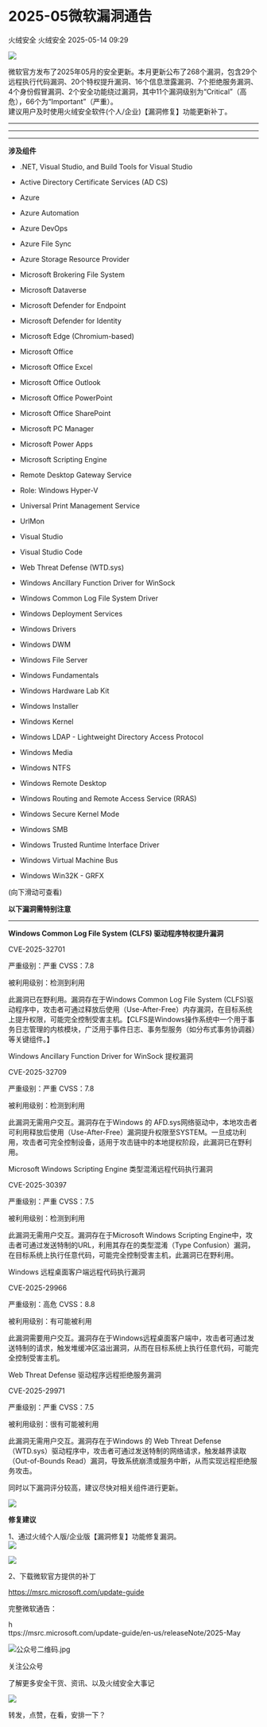 #  2025-05微软漏洞通告   
火绒安全  火绒安全   2025-05-14 09:29  
  
![](https://mmbiz.qpic.cn/sz_mmbiz_gif/0icdicRft8tz4TwribzNDjQvqsWEWszn7jyHd8ZE3L5iboJOQdYnJ2a3FSm6gZjCTOBXHbiaj743fRoviaVbdUU1ibbzw/640?wx_fmt=gif&wxfrom=5&wx_lazy=1&wx_co=1 "")  
  
  
微软官方发布了2025年05月的安全更新。本月更新公布了268个漏洞，包含29个远程执行代码漏洞、20个特权提升漏洞、16个信息泄露漏洞、7个拒绝服务漏洞、4个身份假冒漏洞、2个安全功能绕过漏洞，其中11个漏洞级别为“Critical”（高危），66个为“Important”（严重）。  
建议用户及时使用火绒安全软件(个人/企业)【漏洞修复】功能更新补丁。  
  
********  
****  
****  
  
**涉及组件**  
  
  
  
  
- .NET, Visual Studio, and Build Tools for Visual Studio  
  
- Active Directory Certificate Services (AD CS)  
  
- Azure  
  
- Azure Automation  
  
- Azure DevOps  
  
- Azure File Sync  
  
- Azure Storage Resource Provider  
  
- Microsoft Brokering File System  
  
- Microsoft Dataverse  
  
- Microsoft Defender for Endpoint  
  
- Microsoft Defender for Identity  
  
- Microsoft Edge (Chromium-based)  
  
- Microsoft Office  
  
- Microsoft Office Excel  
  
- Microsoft Office Outlook  
  
- Microsoft Office PowerPoint  
  
- Microsoft Office SharePoint  
  
- Microsoft PC Manager  
  
- Microsoft Power Apps  
  
- Microsoft Scripting Engine  
  
- Remote Desktop Gateway Service  
  
- Role: Windows Hyper-V  
  
- Universal Print Management Service  
  
- UrlMon  
  
- Visual Studio  
  
- Visual Studio Code  
  
- Web Threat Defense (WTD.sys)  
  
- Windows Ancillary Function Driver for WinSock  
  
- Windows Common Log File System Driver  
  
- Windows Deployment Services  
  
- Windows Drivers  
  
- Windows DWM  
  
- Windows File Server  
  
- Windows Fundamentals  
  
- Windows Hardware Lab Kit  
  
- Windows Installer  
  
- Windows Kernel  
  
- Windows LDAP - Lightweight Directory Access Protocol  
  
- Windows Media  
  
- Windows NTFS  
  
- Windows Remote Desktop  
  
- Windows Routing and Remote Access Service (RRAS)  
  
- Windows Secure Kernel Mode  
  
- Windows SMB  
  
- Windows Trusted Runtime Interface Driver  
  
- Windows Virtual Machine Bus  
  
- Windows Win32K - GRFX  
  
  
  
  
(向下滑动可查看)  
  
  
  
**以下漏洞需特别注意**  
  
  
  
  
****  
**Windows Common Log File System (CLFS) 驱动程序特权提升漏洞**  
  
CVE-2025-32701  
  
严重级别：严重 CVSS：7.8  
  
被利用级别：检测到利用  
  
  
此漏洞已在野利用。漏洞存在于Windows Common Log File System (CLFS)驱动程序中，攻击者可通过释放后使用（Use-After-Free）内存漏洞，在目标系统上提升权限，可能完全控制受害主机。【CLFS是Windows操作系统中一个用于事务日志管理的内核模块，广泛用于事件日志、事务型服务（如分布式事务协调器）等关键组件。】  
  
  
  
Windows Ancillary Function Driver for WinSock 提权漏洞  
  
CVE-2025-32709  
  
严重级别：严重 CVSS：7.8  
  
被利用级别：检测到利用  
  
  
此漏洞无需用户交互。漏洞存在于Windows 的 AFD.sys网络驱动中，本地攻击者可利用释放后使用（Use-After-Free）漏洞提升权限至SYSTEM。一旦成功利用，攻击者可完全控制设备，适用于攻击链中的本地提权阶段，此漏洞已在野利用。  
  
  
  
Microsoft Windows Scripting Engine 类型混淆远程代码执行漏洞  
  
CVE-2025-30397  
  
严重级别：严重 CVSS：7.5  
  
被利用级别：检测到利用  
  
  
此漏洞无需用户交互。漏洞存在于Microsoft Windows Scripting Engine中，攻击者可通过发送特制的URL，利用其存在的类型混淆（Type Confusion）漏洞，在目标系统上执行任意代码，可能完全控制受害主机，此漏洞已在野利用。  
  
  
  
Windows 远程桌面客户端远程代码执行漏洞  
  
CVE-2025-29966  
  
严重级别：高危 CVSS：8.8  
  
被利用级别：有可能被利用  
  
  
此漏洞需要用户交互。漏洞存在于Windows远程桌面客户端中，攻击者可通过发送特制的请求，触发堆缓冲区溢出漏洞，从而在目标系统上执行任意代码，可能完全控制受害主机。  
  
  
  
Web Threat Defense 驱动程序远程拒绝服务漏洞  
  
CVE-2025-29971  
  
严重级别：严重 CVSS：7.5  
  
被利用级别：很有可能被利用  
  
  
此漏洞无需用户交互。漏洞存在于Windows 的 Web Threat Defense（WTD.sys）驱动程序中，攻击者可通过发送特制的网络请求，触发越界读取（Out-of-Bounds Read）漏洞，导致系统崩溃或服务中断，从而实现远程拒绝服务攻击。  
  
  
同时以下漏洞评分较高，建议尽快对相关组件进行更新。  
  
![](https://mmbiz.qpic.cn/sz_mmbiz_png/0icdicRft8tz6TJGxI6sJBiaga99UIt23ibwjlsJso6L5eX7BicWbOFTzx2CfML4th9fgoShvP0xOib2iaVtVhQvofOEA/640?wx_fmt=png&from=appmsg "")  
  
  
  
**修复建议**  
  
  
  
  
1、通过火绒个人版/企业版【漏洞修复】功能修复漏洞。  
![](https://mmbiz.qpic.cn/sz_mmbiz_gif/0icdicRft8tz6JM0bptCnP8Sz8m18FwTnjxUJY6JTobUFiaCTgVZUm6zWLqATm8sWX3XFjh7vcmFh0k0M6RQpHNXw/640?wx_fmt=png "")  
  
  
![](https://mmbiz.qpic.cn/sz_mmbiz_png/0icdicRft8tz6TJGxI6sJBiaga99UIt23ibwbH6NY8z7ibZ6ek2RKsK5MES7IzsT2N6OvbgdUH6dF3dQrUBAicpKq0fw/640?wx_fmt=png&from=appmsg "")  
  
  
2、下载微软官方提供的补丁  
  
https://msrc.microsoft.com/update-guide  
  
  
完整微软通告：  
  
h  
ttps://msrc.microsoft.com/update-guide/en-us/releaseNote/2025-May  
  
  
  
  
  
![](https://mmbiz.qpic.cn/sz_mmbiz_jpg/0icdicRft8tz6JM0bptCnP8Sz8m18FwTnjZpNfzpuBuP9vsELIIuagZVLlKrRGvIhbOXNdf22pUC76WE0yxGUAmQ/640?wx_fmt=other&tp=webp&wxfrom=5&wx_lazy=1&wx_co=1 "公众号二维码.jpg")  
  
  
关注公众号  
  
了解更多安全干货、资讯、以及火绒安全大事记  
  
  
  
![](https://mmbiz.qpic.cn/sz_mmbiz_gif/0icdicRft8tz6JM0bptCnP8Sz8m18FwTnjOprnsQkCP3xLsgP9HxZFzn0NWTV2ibIGOv63o5WibmhqUgYF46mJgAzA/640?wx_fmt=gif&tp=webp&wxfrom=5&wx_lazy=1&wx_co=1 "")  
  
转发，点赞，在看，安排一下？  
  
  
  

